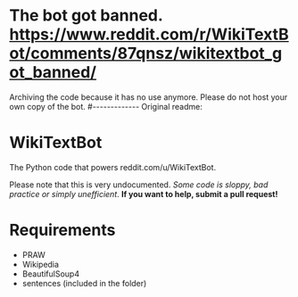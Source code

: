 # The bot got banned. https://www.reddit.com/r/WikiTextBot/comments/87qnsz/wikitextbot_got_banned/
Archiving the code because it has no use anymore. Please do not host your own copy of the bot.
#-------------
Original readme:

# WikiTextBot

The Python code that powers reddit.com/u/WikiTextBot. 

Please note that this is very undocumented. *Some code is sloppy, bad practice or simply unefficient*.
**If you want to help, submit a pull request!**

# Requirements
- PRAW
- Wikipedia
- BeautifulSoup4
- sentences (included in the folder)
